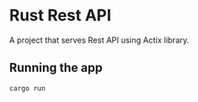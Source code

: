 # Rust Rest API

A project that serves Rest API using Actix library.

## Running the app

```
cargo run
```
